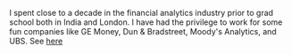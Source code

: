 I spent close to a decade in the financial analytics industry prior to grad school both in India and London. I have had the privilege to work for some  fun companies like GE Money, Dun & Bradstreet, Moody's Analytics, and UBS. See [here](https://www.linkedin.com/in/maithreyigopalan)   